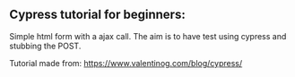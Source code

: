 ## Cypress tutorial for beginners:
Simple html form with a ajax call.
The aim is to have test using cypress and stubbing the POST.

Tutorial made from: https://www.valentinog.com/blog/cypress/

